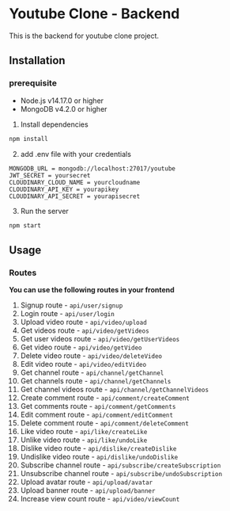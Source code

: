 # Youtube Clone - Backend

This is the backend for youtube clone project.

## Installation

### prerequisite
- Node.js v14.17.0 or higher
- MongoDB v4.2.0 or higher

1. Install dependencies

```bash
npm install
```
2. add .env file with your credentials

```
MONGODB_URL = mongodb://localhost:27017/youtube
JWT_SECRET = yoursecret
CLOUDINARY_CLOUD_NAME = yourcloudname
CLOUDINARY_API_KEY = yourapikey
CLOUDINARY_API_SECRET = yourapisecret
```
3. Run the server

```bash
npm start
```

## Usage

### Routes

**You can use the following routes in your frontend**

1. Signup route - `api/user/signup`
2. Login route - `api/user/login`
3. Upload video route - `api/video/upload`
4. Get videos route - `api/video/getVideos`
5. Get user videos route - `api/video/getUserVideos`
6. Get video route - `api/video/getVideo`
7. Delete video route - `api/video/deleteVideo`
8. Edit video route - `api/video/editVideo`
9. Get channel route - `api/channel/getChannel`
10. Get channels route - `api/channel/getChannels`
11. Get channel videos route - `api/channel/getChannelVideos`
12. Create comment route - `api/comment/createComment`
13. Get comments route - `api/comment/getComments`
14. Edit comment route - `api/comment/editComment`
15. Delete comment route - `api/comment/deleteComment`
16. Like video route - `api/like/createLike`
17. Unlike video route - `api/like/undoLike`
18. Dislike video route - `api/dislike/createDislike`
19. Undislike video route - `api/dislike/undoDislike`
20. Subscribe channel route - `api/subscribe/createSubscription`
21. Unsubscribe channel route - `api/subscribe/undoSubscription`
22. Upload avatar route - `api/upload/avatar`
23. Upload banner route - `api/upload/banner`
24. Increase view count route - `api/video/viewCount`
